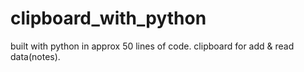 # clipboard_with_python
built with python in approx 50 lines of code. 
clipboard for add & read data(notes).
